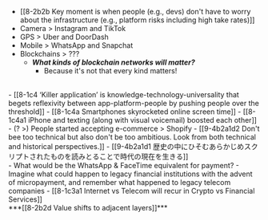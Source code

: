 - [[8-2b2b Key moment is when people (e.g., devs) don't have to worry about the infrastructure (e.g., platform risks including high take rates)]]
- Camera > Instagram and TikTok
- GPS > Uber and DoorDash
- Mobile > WhatsApp and Snapchat
- Blockchains > ???
  - ***What kinds of blockchain networks will matter?***
    - Because it's not that every kind matters!
<br>
- [[8-1c4 ‘Killer application’ is knowledge-technology-universality that begets reflexivity between app-platform-people by pushing people over the threshold]]
  - [[8-1c4a Smartphones skyrocketed online screen time]]
  - [[8-1c4a1 iPhone and texting (along with visual voicemail) boosted each other]]
<br>
- (? >) People started accepting e-commerce > Shopify
  - [[9-4b2a1d2 Don't bee too technical but also don't be too ambitious. Look from both technical and historical perspectives.]]
    - [[9-4b2a1d1 歴史の中にひそむあらかじめスクリプトされたものを読みとることで時代の現在を生きる]]
<br>
- What would be the WhatsApp & FaceTime equivalent for payment?
  - Imagine what could happen to legacy financial institutions with the advent of micropayment, and remember what happened to legacy telecom companies
    - [[8-1c3a1 Internet vs Telecom will recur in Crypto vs Financial Services]]
<br>
***[[8-2b2d Value shifts to adjacent layers]]***
